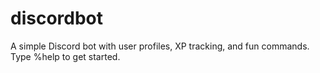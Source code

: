 # discordbot
A simple Discord bot with user profiles, XP tracking, and fun commands. Type %help to get started.
